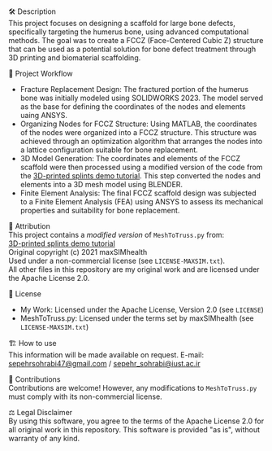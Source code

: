 🛠️ Description  
This project focuses on designing a scaffold for large bone defects, specifically targeting the humerus bone, using advanced computational methods. The goal was to create a FCCZ (Face-Centered Cubic Z) structure that can be used as a potential solution for bone defect treatment through 3D printing and biomaterial scaffolding.

🧮 Project Workflow
- Fracture Replacement Design: The fractured portion of the humerus bone was initially modeled using SOLIDWORKS 2023. The model served as the base for defining the coordinates of the nodes and elements uaing ANSYS.
- Organizing Nodes for FCCZ Structure: Using MATLAB, the coordinates of the nodes were organized into a FCCZ structure. This structure was achieved through an optimization algorithm that arranges the nodes into a lattice configuration suitable for bone replacement.
- 3D Model Generation: The coordinates and elements of the FCCZ scaffold were then processed using a modified version of the code from the [3D-printed splints demo tutorial](https://github.com/sim3DMedLab/3D-printed-splints-demo-tutorial). This step converted the nodes and elements into a 3D mesh model using BLENDER.
- Finite Element Analysis: The final FCCZ scaffold design was subjected to a Finite Element Analysis (FEA) using ANSYS to assess its mechanical properties and suitability for bone replacement.

📌 Attribution  
This project contains a *modified version* of `MeshToTruss.py` from:  
[3D-printed splints demo tutorial](https://github.com/sim3DMedLab/3D-printed-splints-demo-tutorial/blob/main/3%20Create%203D%20splint%20model/MeshToTruss.py)  
Original copyright (c) 2021 maxSIMhealth  
Used under a non-commercial license (see `LICENSE-MAXSIM.txt`).  
All other files in this repository are my original work and are licensed under the Apache License 2.0.  

📜 License  
- My Work: Licensed under the Apache License, Version 2.0 (see `LICENSE`)  
- MeshToTruss.py: Licensed under the terms set by maxSIMhealth (see `LICENSE-MAXSIM.txt`)  

🏗️ How to use  
This information will be made available on request.
E-mail: sepehrsohrabi47@gmail.com / sepehr_sohrabi@iust.ac.ir

🙌 Contributions  
Contributions are welcome! However, any modifications to `MeshToTruss.py` must comply with its non-commercial license.  

⚖️ Legal Disclaimer  
By using this software, you agree to the terms of the Apache License 2.0 for all original work in this repository. This software is provided "as is", without warranty of any kind.  
